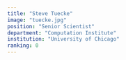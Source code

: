 ```yaml
---
title: "Steve Tuecke"
image: "tuecke.jpg"
position: "Senior Scientist"
department: "Computation Institute"
institution: "University of Chicago"
ranking: 0
---
```

